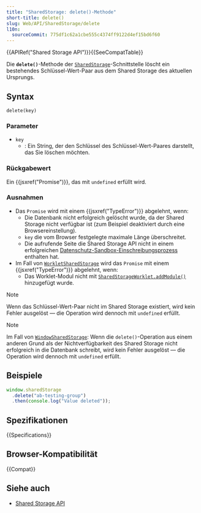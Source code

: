 ```yaml
---
title: "SharedStorage: delete()-Methode"
short-title: delete()
slug: Web/API/SharedStorage/delete
l10n:
  sourceCommit: 775df1c62a1cbe555c4374ff9122d4ef15bd6f60
---
```


{{APIRef("Shared Storage API")}}{{SeeCompatTable}}

Die **`delete()`**-Methode der [`SharedStorage`](/de/docs/Web/API/SharedStorage)-Schnittstelle löscht ein bestehendes Schlüssel-Wert-Paar aus dem Shared Storage des aktuellen Ursprungs.

## Syntax

```js-nolint
delete(key)
```

### Parameter

- `key`
  - : Ein String, der den Schlüssel des Schlüssel-Wert-Paares darstellt, das Sie löschen möchten.

### Rückgabewert

Ein {{jsxref("Promise")}}, das mit `undefined` erfüllt wird.

### Ausnahmen

- Das `Promise` wird mit einem {{jsxref("TypeError")}} abgelehnt, wenn:
  - Die Datenbank nicht erfolgreich gelöscht wurde, da der Shared Storage nicht verfügbar ist (zum Beispiel deaktiviert durch eine Browsereinstellung).
  - `key` die vom Browser festgelegte maximale Länge überschreitet.
  - Die aufrufende Seite die Shared Storage API nicht in einem erfolgreichen [Datenschutz-Sandbox-Einschreibungsprozess](/de/docs/Web/Privacy/Guides/Privacy_sandbox/Enrollment) enthalten hat.
- Im Fall von [`WorkletSharedStorage`](/de/docs/Web/API/WorkletSharedStorage) wird das `Promise` mit einem {{jsxref("TypeError")}} abgelehnt, wenn:
  - Das Worklet-Modul nicht mit [`SharedStorageWorklet.addModule()`](/de/docs/Web/API/Worklet/addModule) hinzugefügt wurde.

> [!NOTE]
> Wenn das Schlüssel-Wert-Paar nicht im Shared Storage existiert, wird kein Fehler ausgelöst — die Operation wird dennoch mit `undefined` erfüllt.

> [!NOTE]
> Im Fall von [`WindowSharedStorage`](/de/docs/Web/API/WindowSharedStorage): Wenn die `delete()`-Operation aus einem anderen Grund als der Nichtverfügbarkeit des Shared Storage nicht erfolgreich in die Datenbank schreibt, wird kein Fehler ausgelöst — die Operation wird dennoch mit `undefined` erfüllt.

## Beispiele

```js
window.sharedStorage
  .delete("ab-testing-group")
  .then(console.log("Value deleted"));
```

## Spezifikationen

{{Specifications}}

## Browser-Kompatibilität

{{Compat}}

## Siehe auch

- [Shared Storage API](/de/docs/Web/API/Shared_Storage_API)
